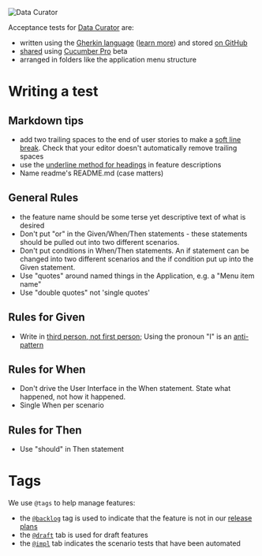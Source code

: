 ![Data Curator](https://github.com/qcif/data-curator/raw/master/static/img/data-curator-banner.png)

Acceptance tests for [Data Curator](https://github.com/qcif/data-curator/blob/master/README.md) are:

- written using the [Gherkin language](https://cucumber.io/docs/reference#gherkin) ([learn more](https://media.pragprog.com/titles/hwcuc/gherkin.pdf)) and stored [on GitHub](https://github.com/qcif/data-curator/tree/master/test/features)
- [shared](https://app.cucumber.pro/projects/data-curator/documents/branch/master) using [Cucumber Pro](https://cucumber.io/pro) beta
- arranged in folders like the application menu structure

Writing a test
==============

Markdown tips
-------------

- add two trailing spaces to the end of user stories to make a [soft line break](http://spec.commonmark.org/0.28/#soft-line-breaks). Check that your editor doesn't automatically remove trailing spaces
- use the [underline method for headings](http://spec.commonmark.org/0.28/#setext-heading-underline) in feature descriptions
- Name readme's README.md (case matters)

General Rules
-------------

- the feature name should be some terse yet descriptive text of what is desired
- Don't put "or" in the Given/When/Then statements - these statements should be pulled out into two different scenarios.
- Don't put conditions in  When/Then statements. An if statement can be changed into two different scenarios and the if condition put up into the Given statement.
- Use "quotes" around named things in the Application, e.g. a "Menu item name"
- Use "double quotes" not 'single quotes'


Rules for Given
---------------

- Write in [third person, not first person](https://automationpanda.com/2017/01/18/should-gherkin-steps-use-first-person-or-third-person/); Using the pronoun "I" is an [anti-pattern](https://cucumber.io/blog/2016/08/31/cucumber-anti-patterns-part-two#scenarios-that-use-i-as-in-the-personal-pronoun)

Rules for When
--------------

- Don't drive the User Interface in the When statement. State what happened, not how it happened.
- Single When per scenario

Rules for Then
--------------

- Use "should" in Then statement

Tags
====
We use `@tags` to help manage features:

- the [`@backlog`](https://app.cucumber.pro/projects/data-curator/search/branch/develop?q=%40backlog) tag is used to indicate that the feature is not in our [release plans](https://github.com/qcif/data-curator/milestones?direction=asc&sort=due_date&state=open)
- the [`@draft`](https://app.cucumber.pro/projects/data-curator/search/branch/develop?q=%40draft) tab is used for draft features
- the [`@impl`](https://app.cucumber.pro/projects/data-curator/search/branch/develop?q=%40impl) tab indicates the scenario tests that have been automated
